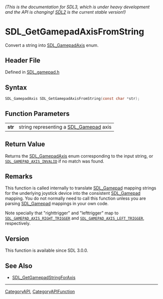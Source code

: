 ###### (This is the documentation for SDL3, which is under heavy development and the API is changing! [SDL2](https://wiki.libsdl.org/SDL2/) is the current stable version!)
# SDL_GetGamepadAxisFromString

Convert a string into [SDL_GamepadAxis](SDL_GamepadAxis) enum.

## Header File

Defined in [SDL_gamepad.h](https://github.com/libsdl-org/SDL/blob/main/include/SDL3/SDL_gamepad.h)

## Syntax

```c
SDL_GamepadAxis SDL_GetGamepadAxisFromString(const char *str);

```

## Function Parameters

|             |                                                       |
| ----------- | ----------------------------------------------------- |
| **str**     | string representing a [SDL_Gamepad](SDL_Gamepad) axis |

## Return Value

Returns the [SDL_GamepadAxis](SDL_GamepadAxis) enum corresponding to the
input string, or [`SDL_GAMEPAD_AXIS_INVALID`](SDL_GAMEPAD_AXIS_INVALID) if
no match was found.

## Remarks

This function is called internally to translate [SDL_Gamepad](SDL_Gamepad)
mapping strings for the underlying joystick device into the consistent
[SDL_Gamepad](SDL_Gamepad) mapping. You do not normally need to call this
function unless you are parsing [SDL_Gamepad](SDL_Gamepad) mappings in your
own code.

Note specially that "righttrigger" and "lefttrigger" map to
[`SDL_GAMEPAD_AXIS_RIGHT_TRIGGER`](SDL_GAMEPAD_AXIS_RIGHT_TRIGGER) and
[`SDL_GAMEPAD_AXIS_LEFT_TRIGGER`](SDL_GAMEPAD_AXIS_LEFT_TRIGGER),
respectively.

## Version

This function is available since SDL 3.0.0.

## See Also

* [SDL_GetGamepadStringForAxis](SDL_GetGamepadStringForAxis)

----
[CategoryAPI](CategoryAPI), [CategoryAPIFunction](CategoryAPIFunction)

